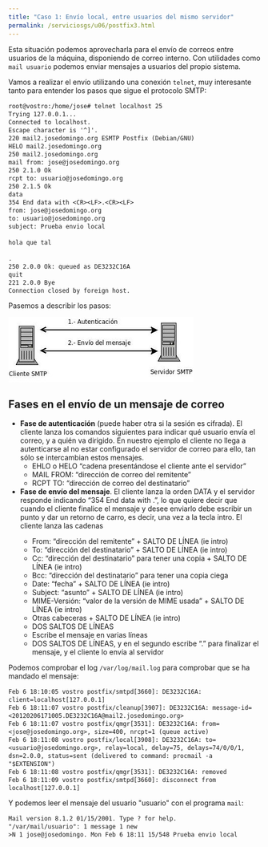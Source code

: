 ```yaml
---
title: "Caso 1: Envío local, entre usuarios del mismo servidor"
permalink: /serviciosgs/u06/postfix3.html
---
```


Esta situación podemos aprovecharla para el envío de correos entre usuarios de la máquina, disponiendo de correo interno. Con utilidades como ``mail usuario`` podemos enviar mensajes a usuarios del propio sistema.

Vamos a realizar el envío utilizando una conexión ``telnet``, muy interesante tanto para entender los pasos que sigue el protocolo SMTP:

	root@vostro:/home/jose# telnet localhost 25
	Trying 127.0.0.1...
	Connected to localhost.
	Escape character is '^]'.
	220 mail2.josedomingo.org ESMTP Postfix (Debian/GNU)
	HELO mail2.josedomingo.org
	250 mail2.josedomingo.org
	mail from: jose@josedomingo.org
	250 2.1.0 Ok
	rcpt to: usuario@josedomingo.org
	250 2.1.5 Ok
	data
	354 End data with <CR><LF>.<CR><LF>
	from: jose@josedomingo.org
	to: usuario@josedomingo.org
	subject: Prueba envio local	

	hola que tal	

	.
	250 2.0.0 Ok: queued as DE3232C16A
	quit
	221 2.0.0 Bye
	Connection closed by foreign host.

Pasemos a describir los pasos:

![postfix3](img/postfix3.jpg)

## Fases en el envío de un mensaje de correo

* **Fase de autenticación** (puede haber otra si la sesión es cifrada). El cliente lanza los comandos siguientes para indicar qué usuario envía el correo, y a quién va dirigido. En nuestro ejemplo el cliente no llega a autenticarse al no estar configurado el servidor de correo para ello, tan sólo se intercambian estos mensajes.
    * EHLO o HELO “cadena presentándose el cliente ante el servidor”
    * MAIL FROM: “dirección de correo del remitente”
    * RCPT TO: “dirección de correo del destinatario”
* **Fase de envío del mensaje**. El cliente lanza la orden DATA y el servidor responde indicando “354 End data with <CR><LF>.<CR><LF>”, lo que quiere decir que cuando el cliente finalice el mensaje y desee enviarlo debe escribir un punto y dar un retorno de carro, es decir, una vez a la tecla intro. El cliente lanza las cadenas
    * From: “dirección del remitente” + SALTO DE LÍNEA (ie intro)
    * To: “dirección del destinatario” + SALTO DE LÍNEA (ie intro)
    * Cc: “dirección del destinatario” para tener una copia + SALTO DE LÍNEA (ie intro)
    * Bcc: “dirección del destinatario” para tener una copia ciega
    * Date: “fecha” + SALTO DE LÍNEA (ie intro)
    * Subject: “asunto” + SALTO DE LÍNEA (ie intro)
    * MIME-Versión: “valor de la versión de MIME usada” + SALTO DE LÍNEA (ie intro)
    * Otras cabeceras + SALTO DE LÍNEA (ie intro)
    * DOS SALTOS DE LÍNEAS
    * Escribe el mensaje en varias líneas
    * DOS SALTOS DE LÍNEAS, y en el segundo escribe “.” para finalizar el mensaje, y el cliente lo envía al servidor

Podemos comprobar el log ``/var/log/mail.log`` para comprobar que se ha mandado el mensaje:

	Feb 6 18:10:05 vostro postfix/smtpd[3660]: DE3232C16A: client=localhost[127.0.0.1]
	Feb 6 18:11:07 vostro postfix/cleanup[3907]: DE3232C16A: message-id=<20120206171005.DE3232C16A@mail2.josedomingo.org>
	Feb 6 18:11:07 vostro postfix/qmgr[3531]: DE3232C16A: from=<jose@josedomingo.org>, size=400, nrcpt=1 (queue active)
	Feb 6 18:11:08 vostro postfix/local[3908]: DE3232C16A: to=<usuario@josedomingo.org>, relay=local, delay=75, delays=74/0/0/1, dsn=2.0.0, status=sent (delivered to command: procmail -a "$EXTENSION")
	Feb 6 18:11:08 vostro postfix/qmgr[3531]: DE3232C16A: removed
	Feb 6 18:11:09 vostro postfix/smtpd[3660]: disconnect from localhost[127.0.0.1]

Y podemos leer el mensaje del usuario "usuario" con el programa ``mail``:

	Mail version 8.1.2 01/15/2001. Type ? for help.
	"/var/mail/usuario": 1 message 1 new
	>N 1 jose@josedomingo. Mon Feb 6 18:11 15/548 Prueba envio local